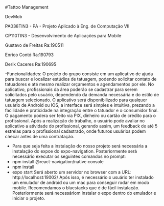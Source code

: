 #Tattoo Management

DevMob

PA038TIN3 - PA - Projeto Aplicado à Eng. de Computação VII

CP110TIN3 - Desenvolvimento de Aplicações para Mobile

Gustavo de Freitas Ra:190511

Enrico Contó       Ra:190793

Derik  Caceres     Ra:190695

-Funcionalidades:
O projeto do grupo consiste em um aplicativo de ajuda para buscar e localizar estúdios de tatuagem, podendo solicitar contato de tatuadores e até mesmo realizar orçamentos e agendamentos por ele.
No aplicativo, profissionais da área poderão se cadastrar para serem solicitados pelo usuário, dependendo da demanda necessária e do estilo de tatuagem selecionado.
O aplicativo será disponibilizado para qualquer usuário de Android ou IOS, a interface será simples e intuitiva, prezando a facilidade e praticidade na integração entre o tatuador e o consumidor final.
O pagamento podera ser feito via PIX, dinheiro ou cartão de crédito para o profissional. Após a realização do trabalho, o usuário pode avaliar no aplicativo a atividade do profissional, gerando assim, um feedback de até 5 estrelas para o profissional cadastrado, onde futuros usuários podem checar antes de uma contratação.


- Para que seja feita a instalação do nosso projeto será necessária a instalação do expoe do expo-navigation. 
Posteriormente será necessário executar os seguintes comandos no prompt:
- npm install @react-navigation/native console
- npm install
- expo start
Será aberto um servidor no browser com a URL: http://localhost:19002/
Após isso, é necessário o usuário ter instalado um emulador de android ou um mac para conseguir rodar em modo mobile. Recomendamos o bluestacks que é de fácil instalação.
Posteriormente será necessáriom instalar o expo dentro do emulador e iniciar o projeto.
